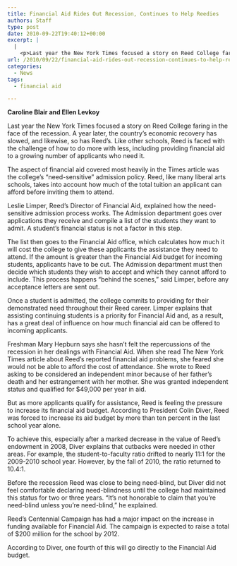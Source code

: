 ```yaml
---
title: Financial Aid Rides Out Recession, Continues to Help Reedies
authors: Staff
type: post
date: 2010-09-22T19:40:12+00:00
excerpt: |
  |
    <p>Last year the New York Times focused a story on Reed College faring in the face of the recession. A year later, the country’s economic recovery has slowed, and likewise, so has Reed’s.</p>
url: /2010/09/22/financial-aid-rides-out-recession-continues-to-help-reedies/
categories:
  - News
tags:
  - financial aid

---
```

**Caroline Blair and Ellen Levkoy**

Last year the New York Times focused a story on Reed College faring in the face of the recession. A year later, the country’s economic recovery has slowed, and likewise, so has Reed’s. Like other schools, Reed is faced with the challenge of how to do more with less, including providing financial aid to a growing number of applicants who need it.

The aspect of financial aid covered most heavily in the Times article was the college’s “need-sensitive” admission policy. Reed, like many liberal arts schools, takes into account how much of the total tuition an applicant can afford before inviting them to attend.

Leslie Limper, Reed’s Director of Financial Aid, explained how the need-sensitive admission process works. The Admission department goes over applications they receive and compile a list of the students they want to admit. A student’s financial status is not a factor in this step.

The list then goes to the Financial Aid office, which calculates how much it will cost the college to give these applicants the assistance they need to attend. If the amount is greater than the Financial Aid budget for incoming students, applicants have to be cut. The Admission department must then decide which students they wish to accept and which they cannot afford to include. This process happens “behind the scenes,” said Limper, before any acceptance letters are sent out.

Once a student is admitted, the college commits to providing for their demonstrated need throughout their Reed career. Limper explains that assisting continuing students is a priority for Financial Aid and, as a result, has a great deal of influence on how much financial aid can be offered to incoming applicants.

Freshman Mary Hepburn says she hasn’t felt the repercussions of the recession in her dealings with Financial Aid. When she read The New York Times article about Reed’s reported financial aid problems, she feared she would not be able to afford the cost of attendance. She wrote to Reed asking to be considered an independent minor because of her father’s death and her estrangement with her mother. She was granted independent status and qualified for $49,000 per year in aid.

But as more applicants qualify for assistance, Reed is feeling the pressure to increase its financial aid budget. According to President Colin Diver, Reed was forced to increase its aid budget by more than ten percent in the last school year alone.

To achieve this, especially after a marked decrease in the value of Reed’s endowment in 2008, Diver explains that cutbacks were needed in other areas. For example, the student-to-faculty ratio drifted to nearly 11:1 for the 2009-2010 school year. However, by the fall of 2010, the ratio returned to 10.4:1.

Before the recession Reed was close to being need-blind, but Diver did not feel comfortable declaring need-blindness until the college had maintained this status for two or three years. “It’s not honorable to claim that you’re need-blind unless you’re need-blind,” he explained.

Reed’s Centennial Campaign has had a major impact on the increase in funding available for Financial Aid. The campaign is expected to raise a total of $200 million for the school by 2012.

According to Diver, one fourth of this will go directly to the Financial Aid budget.